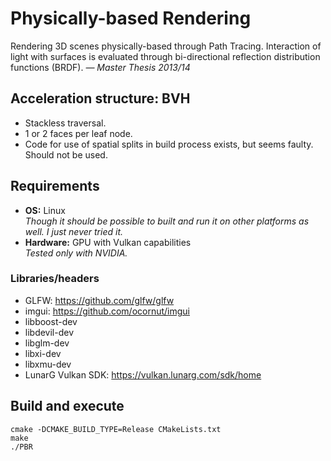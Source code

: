 # Physically-based Rendering

Rendering 3D scenes physically-based through Path Tracing. Interaction of light with surfaces is evaluated through bi-directional reflection distribution functions (BRDF). *— Master Thesis 2013/14*


## Acceleration structure: BVH

* Stackless traversal.
* 1 or 2 faces per leaf node.
* Code for use of spatial splits in build process exists, but seems faulty. Should not be used.


## Requirements

* **OS:** Linux  
*Though it should be possible to built and run it on other platforms as well. I just never tried it.*
* **Hardware:** GPU with Vulkan capabilities  
*Tested only with NVIDIA.*


### Libraries/headers

* GLFW: https://github.com/glfw/glfw
* imgui: https://github.com/ocornut/imgui
* libboost-dev
* libdevil-dev
* libglm-dev
* libxi-dev
* libxmu-dev
* LunarG Vulkan SDK: https://vulkan.lunarg.com/sdk/home


## Build and execute

    cmake -DCMAKE_BUILD_TYPE=Release CMakeLists.txt
    make
    ./PBR
